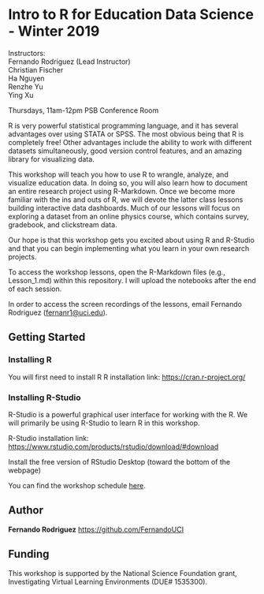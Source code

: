 
# Intro to R for Education Data Science - Winter 2019
Instructors: <br>
Fernando Rodriguez (Lead Instructor)<br>
Christian Fischer<br>
Ha Nguyen<br>
Renzhe Yu<br>
Ying Xu<br>

Thursdays, 11am-12pm PSB Conference Room

R is very powerful statistical programming language, and it has several advantages over using STATA or SPSS. The most obvious being that R is completely free! Other advantages include the ability to work with different datasets simultaneously, good version control features, and an amazing library for visualizing data. 

This workshop will teach you how to use R to wrangle, analyze, and visualize education data. In doing so, you will also learn how to document an entire research project using R-Markdown. Once we become more familiar with the ins and outs of R, we will devote the latter class lessons building interactive data dashboards. Much of our lessons will focus on exploring a dataset from an online physics course, which contains survey, gradebook, and clickstream data. 

Our hope is that this workshop gets you excited about using R and R-Studio and that you can begin implementing what you learn in your own research projects.

To access the workshop lessons, open the R-Markdown files (e.g., Lesson_1.md) within this repository. I will upload the notebooks after the end of each session. 

In order to access the screen recordings of the lessons, email Fernando Rodriguez (fernanr1@uci.edu).


## Getting Started
### Installing R
You will first need to install R
R installation link:
https://cran.r-project.org/


### Installing R-Studio
R-Studio is a powerful graphical user interface for working with the R. We will primarily be using R-Studio to learn R in this workshop. 

R-Studio installation link:
https://www.rstudio.com/products/rstudio/download/#download

Install the free version of RStudio Desktop (toward the bottom of the webpage)



You can find the workshop schedule <a href="https://docs.google.com/document/d/13N38rjaWh4XjXWVKmFG0cGPWmdUQ3tJROgfk5Ksgfd8/edit?usp=sharing" target="_blank">here</a>.


## Author
**Fernando Rodriguez** https://github.com/FernandoUCI

## Funding
This workshop is supported by the National Science Foundation grant, Investigating Virtual Learning Environments (DUE# 1535300).
